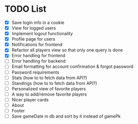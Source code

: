 # TODO List

- [x] Save login info in a cookie
- [x] View for logged users
- [x] Implement logout functionality
- [x] Profile page for users
- [x] Notifications for frontend
- [x] Refactor all players view so that only one query is done
- [x] Error handling for frontend
- [ ] Error handling for backend
- [ ] Email formatting for account confirmation & forgot password
- [ ] Password requirements
- [ ] Stats (how to to fetch data from API?)
- [ ] Standings (how to to fetch data from API?)
- [ ] Personalized view of favorite players
- [ ] A way to add/remove favorite players
- [ ] Nicer player cards
- [ ] About
- [ ] Footer
- [ ] Save gameDate in db and sort by it instead of gamePk
